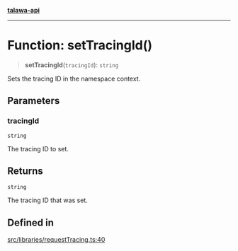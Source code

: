 [**talawa-api**](../../../README.md)

***

# Function: setTracingId()

> **setTracingId**(`tracingId`): `string`

Sets the tracing ID in the namespace context.

## Parameters

### tracingId

`string`

The tracing ID to set.

## Returns

`string`

The tracing ID that was set.

## Defined in

[src/libraries/requestTracing.ts:40](https://github.com/Suyash878/talawa-api/blob/e4413cec641a837926071678fed3c7f67234e31e/src/libraries/requestTracing.ts#L40)
